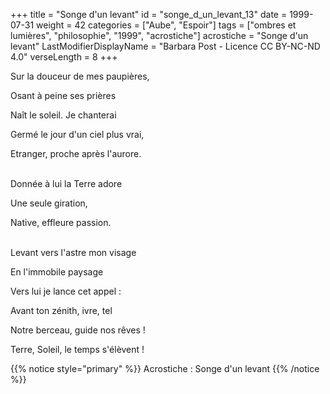 +++
title = "Songe d'un levant"
id = "songe_d_un_levant_13"
date = 1999-07-31
weight = 42
categories = ["Aube", "Espoir"]
tags = ["ombres et lumières", "philosophie", "1999", "acrostiche"]
acrostiche = "Songe d'un levant"
LastModifierDisplayName = "Barbara Post - Licence CC BY-NC-ND 4.0"
verseLength = 8
+++

Sur la douceur de mes paupières,

Osant à peine ses prières

Naît le soleil. Je chanterai

Germé le jour d'un ciel plus vrai,

Etranger, proche après l'aurore.

 \
Donnée à lui la Terre adore

Une seule giration,

Native, effleure passion.

 \
Levant vers l'astre mon visage

En l'immobile paysage

Vers lui je lance cet appel :

Avant ton zénith, ivre, tel

Notre berceau, guide nos rêves !

Terre, Soleil, le temps s'élèvent !

{{% notice style="primary" %}}
Acrostiche : Songe d'un levant
{{% /notice %}}
